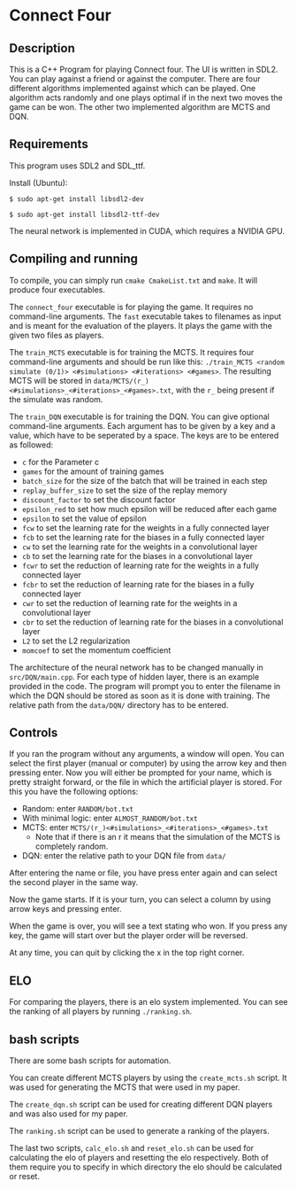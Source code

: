 # Connect Four

## Description
This is a C++ Program for playing Connect four. The UI is written in SDL2.
You can play against a friend or against the computer.
There are four different algorithms implemented against which can be played. 
One algorithm acts randomly and one plays optimal if in the next two moves the game can be won. 
The other two implemented algorithm are MCTS and DQN. 

## Requirements
This program uses SDL2 and SDL_ttf.

Install (Ubuntu): 

`$ sudo apt-get install libsdl2-dev`

`$ sudo apt-get install libsdl2-ttf-dev`

The neural network is implemented in CUDA, which requires a NVIDIA GPU.

## Compiling and running
To compile, you can simply run `cmake CmakeList.txt` and `make`.
It will produce four executables. 

The `connect_four` executable is for playing the game. It requires no command-line arguments. 
The `fast` executable takes to filenames as input and is meant for the evaluation of the players. It plays the game with the given two files as players. 

The `train_MCTS` executable is for training the MCTS. It requires four command-line arguments and should be run like this: 
`./train_MCTS <random simulate (0/1)> <#simulations> <#iterations> <#games>`. 
The resulting MCTS will be stored in `data/MCTS/(r_)<#simulations>_<#iterations>_<#games>.txt`, with the `r_` being present if 
the simulate was random.

The `train_DQN` executable is for training the DQN. You can give optional command-line arguments. 
Each argument has to be given by a key and a value, which have to be seperated by a space. 
The keys are to be entered as followed:
* `c` for the Parameter c
* `games` for the amount of training games
* `batch_size` for the size of the batch that will be trained in each step
* `replay_buffer_size` to set the size of the replay memory
* `discount_factor` to set the discount factor
* `epsilon_red` to set how much epsilon will be reduced after each game
* `epsilon` to set the value of epsilon
* `fcw` to set the learning rate for the weights in a fully connected layer
* `fcb` to set the learning rate for the biases in a fully connected layer
* `cw` to set the learning rate for the weights in a convolutional layer
* `cb` to set the learning rate for the biases in a convolutional layer
* `fcwr` to set the reduction of learning rate for the weights in a fully connected layer
* `fcbr` to set the reduction of learning rate for the biases in a fully connected layer
* `cwr` to set the reduction of learning rate for the weights in a convolutional layer
* `cbr` to set the reduction of learning rate for the biases in a convolutional layer
* `L2` to set the L2 regularization
* `momcoef` to set the momentum coefficient

The architecture of the neural network has to be changed manually in `src/DQN/main.cpp`. 
For each type of hidden layer, there is an example provided in the code. The program will prompt 
you to enter the filename in which 
the DQN should be stored as soon as it is done with training. 
The relative path from the `data/DQN/` directory has to be entered. 

## Controls
If you ran the program without any arguments, a window will open. You can select the first player (manual or computer) by using the arrow key and then pressing enter. 
Now you will either be prompted for your name, which is pretty straight forward, or the file in which the artificial player is stored. For this you have the following options:
* Random: enter `RANDOM/bot.txt`
* With minimal logic: enter `ALMOST_RANDOM/bot.txt`
* MCTS: enter `MCTS/(r_)<#simulations>_<#iterations>_<#games>.txt`
  * Note that if there is an r it means that the simulation of the MCTS is completely random.
* DQN: enter the relative path to your DQN file from `data/`

After entering the name or file, you have press enter again and can select the second player in the same way.

Now the game starts. If it is your turn, you can select a column by using arrow keys and pressing enter.

When the game is over, you will see a text stating who won. If you press any key, the game will start over but the player order will be reversed.

At any time, you can quit by clicking the x in the top right corner.

## ELO

For comparing the players, there is an elo system implemented. You can see the ranking of all players by running `./ranking.sh`.

## bash scripts

There are some bash scripts for automation. 

You can create different MCTS players by using the `create_mcts.sh` script. It was used for generating the MCTS that were used in my paper. 

The `create_dqn.sh` script can be used for creating different DQN players and was also used for my paper. 

The `ranking.sh` script can be used to generate a ranking of the players. 

The last two scripts, `calc_elo.sh` and `reset_elo.sh` can be used for calculating the elo of players and resetting the elo respectively. 
Both of them require you to specify in which directory the elo should be calculated or reset.